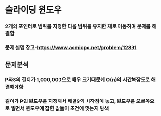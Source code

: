 # 슬라이딩 윈도우

### 2개의 포인터로 범위를 지정한 다음 범위를 유지한 채로 이동하며 문제를 해결함.
### 문제 설명 참고-https://www.acmicpc.net/problem/12891

## 문제분석
### P와S의 길이가 1,000,000으로 매우 크기때문에 O(n)의 시간복잡도로 해결해야함
### 길이가 P인 윈도우를 지정해서 배열S의 시작점에 놓고, 윈도우를 오른쪽으로 밀면서 윈도우에 잡힌 값들이 조건에 맞는지 탐색


